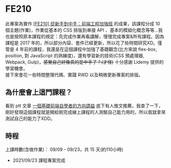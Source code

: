# FE210
此專案為實作 [[FE210] 從新手到中手：前端工程加強班](https://lidemy.com/p/frontend-intermediate-course) 的成果，該課程分成 10 個主題(作業)，作業從基本的 CSS 排版到串接 API 、基本的模組化概念等等...我也是按照原本課程的規定：先完成作業再看講解，慢慢完成專案&所有課程。因為課程是 2017 年的，所以部分內容、套件已經更新，所以花了些時間研究XD。僅管是 4 年前的課程，我還是在這個課程中加強了基礎觀念(比方來說 flex-box, position, 對 JavaScript 的熟練度)，還有學習新的技術(CSS 預處理器, Webpack, Gulp)，~~感覺自己好像真的是中手了？(才怪)~~ 十分感謝 Lidemy 提供的學習機會。
<br>接下來會花一些時間整理代碼、實踐 RWD 以及稍微更新專案的排版。
## 為什麼會上這門課程？
看到 ptt 文章 [一個基礎前端自學者的方向請益](https://www.ptt.cc/bbs/Soft_Job/M.1623349112.A.401.html) 底下有人推文推薦，我查了一下，剛好發現這個課程就是開給剛完成線上課程的人測驗自己能力用的，所以我就拿來測試自己的能力了XDD。
## 時程
上課時數(含做作業)： 09/09 - 09/23，共 15 天(約110小時)
- 2021/09/23 課程專案完成
